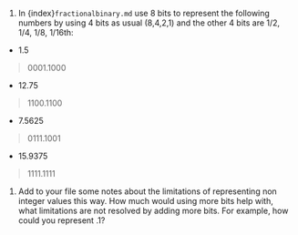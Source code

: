 1. In {index}`fractionalbinary.md` use 8 bits to represent the following numbers by using 4 bits as usual (8,4,2,1) and the other 4 bits are 1/2, 1/4, 1/8, 1/16th:
- 1.5
> 0001.1000
- 12.75
> 1100.1100
- 7.5625
> 0111.1001
- 15.9375
> 1111.1111
1. Add to your file some notes about the limitations of representing non integer values this way. How much would using more bits help with, what limitations are not resolved by adding more bits. For example, how could you represent .1?